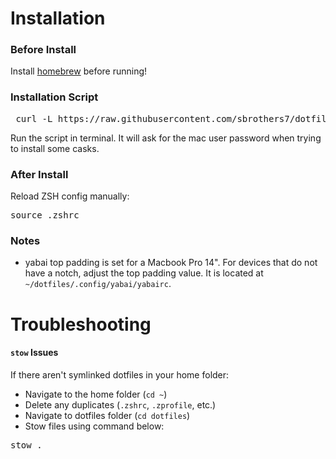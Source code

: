 # Installation
### Before Install
Install [homebrew](https://brew.sh) before running!

### Installation Script
<pre lang="markdown"> curl -L https://raw.githubusercontent.com/sbrothers7/dotfiles/main/install.sh | sh</pre>
Run the script in terminal. It will ask for the mac user password when trying to install some casks.

### After Install
Reload ZSH config manually:
<pre lang="markdown">source .zshrc</pre>

### Notes
- yabai top padding is set for a Macbook Pro 14". For devices that do not have a notch, adjust the top padding value. It is located at ```~/dotfiles/.config/yabai/yabairc```.

# Troubleshooting
#### ```stow``` Issues
If there aren't symlinked dotfiles in your home folder:
- Navigate to the home folder (```cd ~```)
- Delete any duplicates (```.zshrc```, ```.zprofile```, etc.)
- Navigate to dotfiles folder (```cd dotfiles```)
- Stow files using command below:
<pre lang="markdown">stow .</pre>
